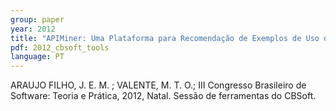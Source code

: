 ```yaml
---
group: paper
year: 2012
title: "APIMiner: Uma Plataforma para Recomendação de Exemplos de Uso de APIs"
pdf: 2012_cbsoft_tools
language: PT
---
```


ARAUJO FILHO, J. E. M. ; VALENTE, M. T. O.; III Congresso Brasileiro de Software: Teoria e Prática, 2012, Natal. Sessão de ferramentas do CBSoft.
